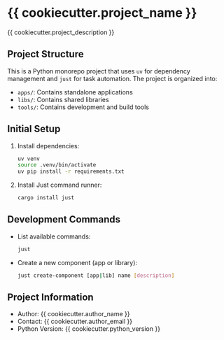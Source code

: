 # {{ cookiecutter.project_name }}

{{ cookiecutter.project_description }}

## Project Structure

This is a Python monorepo project that uses `uv` for dependency management and `just` for task automation. The project is organized into:

- `apps/`: Contains standalone applications
- `libs/`: Contains shared libraries
- `tools/`: Contains development and build tools

## Initial Setup

1. Install dependencies:
   ```bash
   uv venv
   source .venv/bin/activate
   uv pip install -r requirements.txt
   ```

2. Install Just command runner:
   ```bash
   cargo install just
   ```

## Development Commands

- List available commands:
  ```bash
  just
  ```

- Create a new component (app or library):
  ```bash
  just create-component [app|lib] name [description]
  ```

## Project Information

- Author: {{ cookiecutter.author_name }}
- Contact: {{ cookiecutter.author_email }}
- Python Version: {{ cookiecutter.python_version }} 